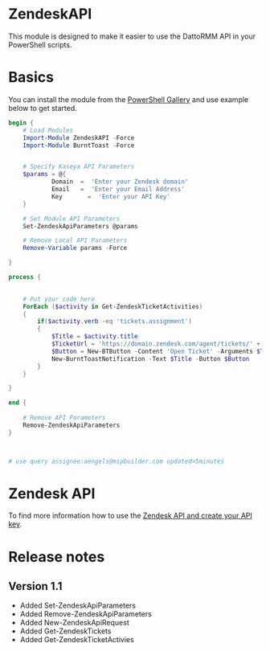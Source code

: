 # ZendeskAPI
This module is designed to make it easier to use the DattoRMM API in your PowerShell scripts.

# Basics

You can install the module from the [PowerShell Gallery](https://www.powershellgallery.com/packages/ZendeskAPI/1.0) and use example below to get started.

```powershell
begin {
	# Load Modules
	Import-Module ZendeskAPI -Force
	Import-Module BurntToast -Force


	# Specify Kaseya API Parameters
	$params = @{
			Domain	=  'Enter your Zendesk domain'
			Email  	=  'Enter your Email Address'
			Key  	  =  'Enter your API Key'
	}

	# Set Module API Parameters
	Set-ZendeskApiParameters @params

	# Remove Local API Parameters 
	Remove-Variable params -Force

}

process {
	

	# Put your code here
	ForEach ($activity in Get-ZendeskTicketActivities)
	{
		if($activity.verb -eq 'tickets.assignment')
		{
			$Title = $activity.title
			$TicketUrl = 'https://domain.zendesk.com/agent/tickets/' + $activity.object.ticket.id
			$Button = New-BTButton -Content 'Open Ticket' -Arguments $TicketUrl
			New-BurntToastNotification -Text $Title -Button $Button
		}
	} 

}

end {
	
	# Remove API Parameters
	Remove-ZendeskApiParameters
}



# use query assignee:aengels@mspbuilder.com updated>5minutes

```

# Zendesk API

To find more information how to use the [Zendesk API and create your API key](https://developer.zendesk.com/rest_api/docs/support/getting_started).

# Release notes

## Version 1.1
- Added Set-ZendeskApiParameters
- Added Remove-ZendeskApiParameters
- Added New-ZendeskApiRequest
- Added Get-ZendeskTickets
- Added Get-ZendeskTicketActivies
